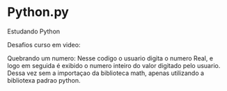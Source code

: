 # Python.py
Estudando Python

Desafios curso em video:

Quebrando um numero: Nesse codigo o usuario digita o numero Real, e logo em seguida é exibido o numero inteiro do valor digitado pelo usuario. Dessa vez sem a importaçao da biblioteca math, apenas utilizando a bibliotexa padrao python.
